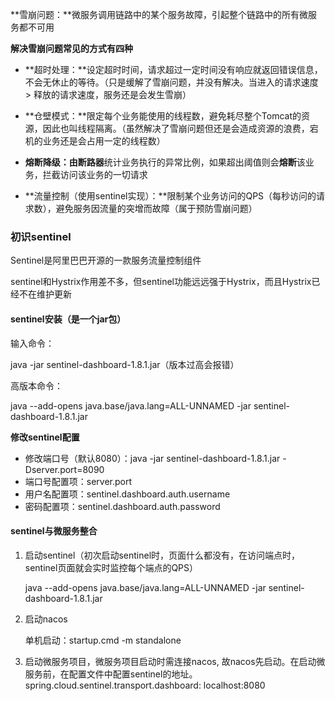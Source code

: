**雪崩问题：**微服务调用链路中的某个服务故障，引起整个链路中的所有微服务都不可用

**解决雪崩问题常见的方式有四种**

* **超时处理：**设定超时时间，请求超过一定时间没有响应就返回错误信息，不会无休止的等待。（只是缓解了雪崩问题，并没有解决。当进入的请求速度 > 释放的请求速度，服务还是会发生雪崩）

* **仓壁模式：**限定每个业务能使用的线程数，避免耗尽整个Tomcat的资源，因此也叫线程隔离。（虽然解决了雪崩问题但还是会造成资源的浪费，宕机的业务还是会占用一定的线程数）

* **熔断降级：**由**断路器**统计业务执行的异常比例，如果超出阈值则会**熔断**该业务，拦截访问该业务的一切请求
* **流量控制（使用sentinel实现）：**限制某个业务访问的QPS（每秒访问的请求数），避免服务因流量的突增而故障（属于预防雪崩问题）

### 初识sentinel

Sentinel是阿里巴巴开源的一款服务流量控制组件

sentinel和Hystrix作用差不多，但sentinel功能远远强于Hystrix，而且Hystrix已经不在维护更新

#### sentinel安装（是一个jar包）

输入命令：

  java -jar sentinel-dashboard-1.8.1.jar（版本过高会报错）

高版本命令：

  java --add-opens java.base/java.lang=ALL-UNNAMED -jar sentinel-dashboard-1.8.1.jar

**修改sentinel配置**

* 修改端口号（默认8080）：java -jar sentinel-dashboard-1.8.1.jar -Dserver.port=8090
* 端口号配置项：server.port
* 用户名配置项：sentinel.dashboard.auth.username
* 密码配置项：sentinel.dashboard.auth.password

#### sentinel与微服务整合

1. 启动sentinel（初次启动sentinel时，页面什么都没有，在访问端点时，sentinel页面就会实时监控每个端点的QPS）

   java --add-opens java.base/java.lang=ALL-UNNAMED -jar sentinel-dashboard-1.8.1.jar

2. 启动nacos

   单机启动：startup.cmd -m standalone

3. 启动微服务项目，微服务项目启动时需连接nacos, 故nacos先启动。在启动微服务前，在配置文件中配置sentinel的地址。spring.cloud.sentinel.transport.dashboard: localhost:8080





